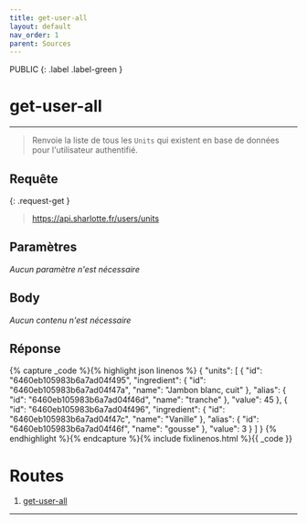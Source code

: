 ```yaml
---
title: get-user-all
layout: default
nav_order: 1
parent: Sources
---
```


PUBLIC
{: .label .label-green }

<!-- DÉBUT DE LA ROUTE -->
# get-user-all
----

> Renvoie la liste de tous les `Units` qui existent en base de données pour l'utilisateur authentifié.

## Requête

{: .request-get }
> https://api.sharlotte.fr/users/units

## Paramètres
*Aucun paramètre n'est nécessaire*

## Body
*Aucun contenu n'est nécessaire*

## Réponse
{% capture _code %}{% highlight json linenos %}
{
    "units": [
        {
            "id": "6460eb105983b6a7ad04f495",
            "ingredient": {
                "id": "6460eb105983b6a7ad04f47a",
                "name": "Jambon blanc, cuit"
            },
            "alias": {
                "id": "6460eb105983b6a7ad04f46d",
                "name": "tranche"
            },
            "value": 45
        },
        {
            "id": "6460eb105983b6a7ad04f496",
            "ingredient": {
                "id": "6460eb105983b6a7ad04f47c",
                "name": "Vanille"
            },
            "alias": {
                "id": "6460eb105983b6a7ad04f46f",
                "name": "gousse"
            },
            "value": 3
        }
    ]
}
{% endhighlight %}{% endcapture %}{% include fixlinenos.html %}{{ _code }}
<!-- FIN DE LA ROUTE -->

# Routes

1. [get-user-all]

----

[User]: index.md
[Supplier]: ../supplier.md
[Ingredient]: ../ingredient.md
[get-user-all]: #get-user-all